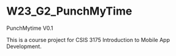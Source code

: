 # W23_G2_PunchMyTime
PunchMytime V0.1 


This is a course project for CSIS 3175 Introduction to Mobile App Development. 
